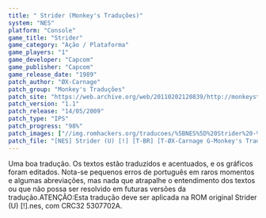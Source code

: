 ```yaml
---
title: " Strider (Monkey's Traduções)"
system: "NES"
platform: "Console"
game_title: "Strider"
game_category: "Ação / Plataforma"
game_players: "1"
game_developer: "Capcom"
game_publisher: "Capcom"
game_release_date: "1989"
patch_author: "ØX-Carnage"
patch_group: "Monkey's Traduções"
patch_site: "https://web.archive.org/web/20110202120839/http://monkeystraducoes.com/"
patch_version: "1.1"
patch_release: "14/05/2009"
patch_type: "IPS"
patch_progress: "98%"
patch_images: ["//img.romhackers.org/traducoes/%5BNES%5D%20Strider%20-%20Monkey's%20Tradu%C3%A7%C3%B5es%20-%201.png","//img.romhackers.org/traducoes/%5BNES%5D%20Strider%20-%20Monkey's%20Tradu%C3%A7%C3%B5es%20-%202.png","//img.romhackers.org/traducoes/%5BNES%5D%20Strider%20-%20Monkey's%20Tradu%C3%A7%C3%B5es%20-%203.png"]
patch_file: "[NES] Strider (U) [!] [T-BR] [T-ØX-Carnage G-Monkey's Traduções] [V-1.1 P-98% A-2009].zip"
---
```

Uma boa tradução. Os textos estão traduzidos e acentuados, e os gráficos foram editados. Nota-se pequenos erros de português em raros momentos e algumas abreviações, mas nada que atrapalhe o entendimento dos textos ou que não possa ser resolvido em futuras versões da tradução.ATENÇÃO:Esta tradução deve ser aplicada na ROM original Strider (U) [!].nes, com CRC32 5307702A.